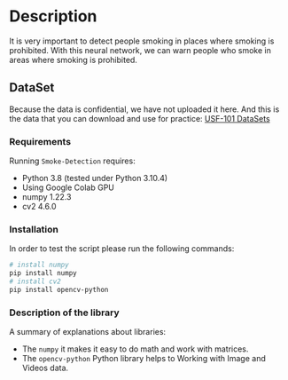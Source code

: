 # Description
It is very important to detect people smoking in places where smoking is prohibited. With this neural network, we can warn people who smoke in areas where smoking is prohibited.


## DataSet
Because the data is confidential, we have not uploaded it here. And this is the data that you can download and use for practice:
[USF-101 DataSets](https://paperswithcode.com/dataset/ucf101)

### Requirements
Running `Smoke-Detection` requires:
* Python 3.8 (tested under Python 3.10.4)
* Using Google Colab GPU
* numpy 1.22.3
* cv2 4.6.0

### Installation
In order to test the script please run the following commands:
```sh
# install numpy
pip install numpy
# install cv2
pip install opencv-python
```

### Description of the library
A summary of explanations about libraries:
* The `numpy` it makes it easy to do math and work with matrices.
* The `opencv-python` Python  library helps to Working with Image and Videos data.


